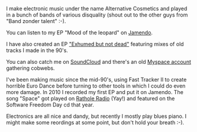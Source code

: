 <!--
title: Music
-->
I make electronic music under the name Alternative Cosmetics and played in a
bunch of bands of various disquality (shout out to the other guys from "Band
zonder talent" :-).

You can listen to my EP "Mood of the leopard" on
[Jamendo](https://www.jamendo.com/album/60375/mood-of-the-leopard).

I have also created an EP ["Exhumed but not
dead"](https://www.jamendo.com/album/168049/exhumed-but-not-dead) featuring
mixes of old tracks I made in the 90's. 

You can also catch me on
[SoundCloud](https://soundcloud.com/alternative-cosmetics) and there's an old
[Myspace account](https://myspace.com/alternativecosmetics/music/songs)
gathering cobwebs.

I've been making music since the mid-90's, using Fast Tracker II to create
horrible Euro Dance before turning to other tools in which I could do even more
damage. In 2010 I recorded my first EP and put it on Jamendo. The song "Space"
got played on [Rathole Radio](http://ratholeradio.org/2010/02/ep19/) (Yay!) and
featured on the Software Freedom Day cd that year. 

Electronics are all nice and dandy, but recently I mostly play blues piano. I
might make some reordings at some point, but don't hold your breath :-).
